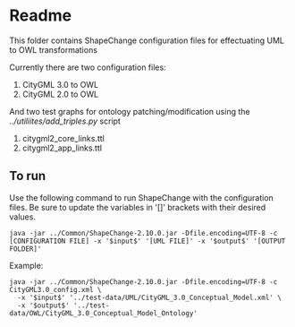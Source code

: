 # Readme

This folder contains ShapeChange configuration files for effectuating UML to OWL transformations

Currently there are two configuration files:
1. CityGML 3.0 to OWL
2. CityGML 2.0 to OWL

And two test graphs for ontology patching/modification using the _../utiliites/add_triples.py_ script
1. citygml2_core_links.ttl
2. citygml2_app_links.ttl

## To run
Use the following command to run ShapeChange with the configuration files. Be sure to update the variables in '[]' brackets with their desired values.
```
java -jar ../Common/ShapeChange-2.10.0.jar -Dfile.encoding=UTF-8 -c [CONFIGURATION FILE] -x '$input$' '[UML FILE]' -x '$output$' '[OUTPUT FOLDER]'
```

Example:
```
java -jar ../Common/ShapeChange-2.10.0.jar -Dfile.encoding=UTF-8 -c CityGML3.0_config.xml \
  -x '$input$' '../test-data/UML/CityGML_3.0_Conceptual_Model.xml' \
  -x '$output$' '../test-data/OWL/CityGML_3.0_Conceptual_Model_Ontology'
```
